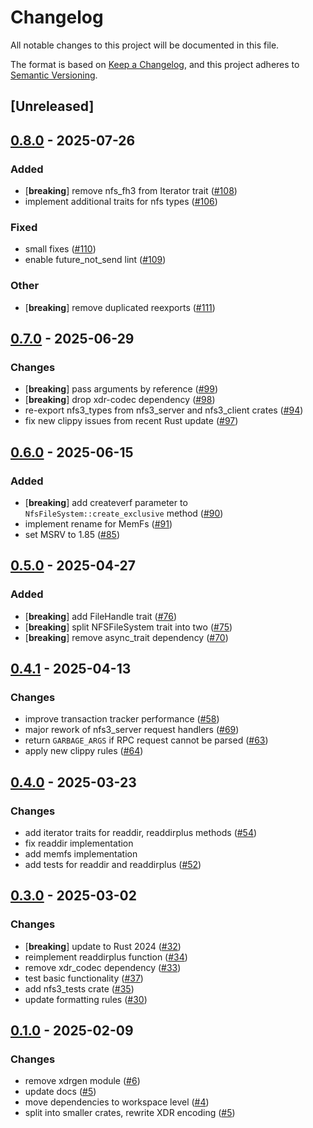 # Changelog

All notable changes to this project will be documented in this file.

The format is based on [Keep a Changelog](https://keepachangelog.com/en/1.0.0/),
and this project adheres to [Semantic Versioning](https://semver.org/spec/v2.0.0.html).

## [Unreleased]

## [0.8.0](https://github.com/Vaiz/nfs3/compare/nfs3_server-v0.7.0...nfs3_server-v0.8.0) - 2025-07-26

### Added

- [**breaking**] remove nfs_fh3 from Iterator trait ([#108](https://github.com/Vaiz/nfs3/pull/108))
- implement additional traits for nfs types ([#106](https://github.com/Vaiz/nfs3/pull/106))

### Fixed

- small fixes ([#110](https://github.com/Vaiz/nfs3/pull/110))
- enable future_not_send lint ([#109](https://github.com/Vaiz/nfs3/pull/109))

### Other

- [**breaking**] remove duplicated reexports ([#111](https://github.com/Vaiz/nfs3/pull/111))

## [0.7.0](https://github.com/Vaiz/nfs3/compare/nfs3_server-v0.6.0...nfs3_server-v0.7.0) - 2025-06-29

### Changes

- [**breaking**] pass arguments by reference ([#99](https://github.com/Vaiz/nfs3/pull/99))
- [**breaking**] drop xdr-codec dependency ([#98](https://github.com/Vaiz/nfs3/pull/98))
- re-export nfs3_types from nfs3_server and nfs3_client crates ([#94](https://github.com/Vaiz/nfs3/pull/94))
- fix new clippy issues from recent Rust update ([#97](https://github.com/Vaiz/nfs3/pull/97))

## [0.6.0](https://github.com/Vaiz/nfs3/compare/nfs3_server-v0.5.0...nfs3_server-v0.6.0) - 2025-06-15

### Added

- [**breaking**] add createverf parameter to `NfsFileSystem::create_exclusive` method ([#90](https://github.com/Vaiz/nfs3/pull/90))
- implement rename for MemFs ([#91](https://github.com/Vaiz/nfs3/pull/91))
- set MSRV to 1.85 ([#85](https://github.com/Vaiz/nfs3/pull/85))

## [0.5.0](https://github.com/Vaiz/nfs3/compare/nfs3_server-v0.4.1...nfs3_server-v0.5.0) - 2025-04-27

### Added

- [**breaking**] add FileHandle trait ([#76](https://github.com/Vaiz/nfs3/pull/76))
- [**breaking**] split NFSFileSystem trait into two ([#75](https://github.com/Vaiz/nfs3/pull/75))
- [**breaking**] remove async_trait dependency ([#70](https://github.com/Vaiz/nfs3/pull/70))

## [0.4.1](https://github.com/Vaiz/nfs3/compare/nfs3_server-v0.4.0...nfs3_server-v0.4.1) - 2025-04-13

### Changes

- improve transaction tracker performance ([#58](https://github.com/Vaiz/nfs3/pull/58))
- major rework of nfs3_server request handlers ([#69](https://github.com/Vaiz/nfs3/pull/69))
- return `GARBAGE_ARGS` if RPC request cannot be parsed ([#63](https://github.com/Vaiz/nfs3/pull/63))
- apply new clippy rules ([#64](https://github.com/Vaiz/nfs3/pull/64))

## [0.4.0](https://github.com/Vaiz/nfs3/compare/nfs3_server-v0.3.0...nfs3_server-v0.4.0) - 2025-03-23

### Changes

- add iterator traits for readdir, readdirplus methods ([#54](https://github.com/Vaiz/nfs3/pull/54))
- fix readdir implementation
- add memfs implementation
- add tests for readdir and readdirplus ([#52](https://github.com/Vaiz/nfs3/pull/52))

## [0.3.0](https://github.com/Vaiz/nfs3/compare/nfs3_server-v0.2.0...nfs3_server-v0.3.0) - 2025-03-02

### Changes

- [**breaking**] update to Rust 2024 ([#32](https://github.com/Vaiz/nfs3/pull/32))
- reimplement readdirplus function ([#34](https://github.com/Vaiz/nfs3/pull/34))
- remove xdr_codec dependency ([#33](https://github.com/Vaiz/nfs3/pull/33))
- test basic functionality ([#37](https://github.com/Vaiz/nfs3/pull/37))
- add nfs3_tests crate ([#35](https://github.com/Vaiz/nfs3/pull/35))
- update formatting rules ([#30](https://github.com/Vaiz/nfs3/pull/30))

## [0.1.0](https://github.com/Vaiz/nfs3/releases/tag/nfs3_server-v0.1.0) - 2025-02-09

### Changes

- remove xdrgen module ([#6](https://github.com/Vaiz/nfs3/pull/6))
- update docs ([#5](https://github.com/Vaiz/nfs3/pull/5))
- move dependencies to workspace level ([#4](https://github.com/Vaiz/nfs3/pull/4))
- split into smaller crates, rewrite XDR encoding ([#5](https://github.com/Vaiz/nfs3/pull/5))
